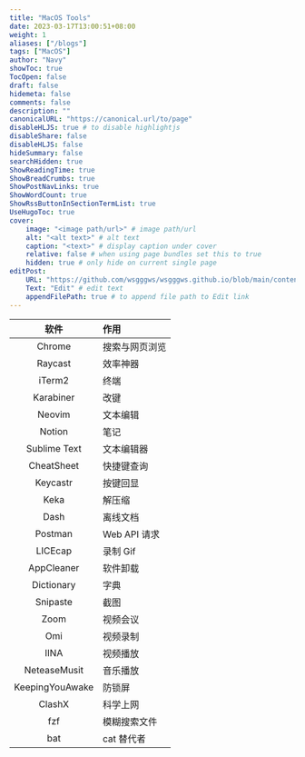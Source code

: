 ```yaml
---
title: "MacOS Tools"
date: 2023-03-17T13:00:51+08:00
weight: 1
aliases: ["/blogs"]
tags: ["MacOS"]
author: "Navy"
showToc: true
TocOpen: false
draft: false
hidemeta: false
comments: false
description: ""
canonicalURL: "https://canonical.url/to/page"
disableHLJS: true # to disable highlightjs
disableShare: false
disableHLJS: false
hideSummary: false
searchHidden: true
ShowReadingTime: true
ShowBreadCrumbs: true
ShowPostNavLinks: true
ShowWordCount: true
ShowRssButtonInSectionTermList: true
UseHugoToc: true
cover:
    image: "<image path/url>" # image path/url
    alt: "<alt text>" # alt text
    caption: "<text>" # display caption under cover
    relative: false # when using page bundles set this to true
    hidden: true # only hide on current single page
editPost:
    URL: "https://github.com/wsgggws/wsgggws.github.io/blob/main/content"
    Text: "Edit" # edit text
    appendFilePath: true # to append file path to Edit link
---
```


|      软件       | 作用           |
| :-------------: | :------------- |
|     Chrome      | 搜索与网页浏览 |
|     Raycast     | 效率神器       |
|     iTerm2      | 终端           |
|    Karabiner    | 改键           |
|     Neovim      | 文本编辑       |
|     Notion      | 笔记           |
|  Sublime Text   | 文本编辑器     |
|   CheatSheet    | 快捷键查询     |
|    Keycastr     | 按键回显       |
|      Keka       | 解压缩         |
|      Dash       | 离线文档       |
|     Postman     | Web API 请求   |
|     LICEcap     | 录制 Gif       |
|   AppCleaner    | 软件卸载       |
|   Dictionary    | 字典           |
|    Snipaste     | 截图           |
|      Zoom       | 视频会议       |
|       Omi       | 视频录制       |
|      IINA       | 视频播放       |
|  NeteaseMusit   | 音乐播放       |
| KeepingYouAwake | 防锁屏         |
|     ClashX      | 科学上网       |
|       fzf       | 模糊搜索文件   |
|       bat       | cat 替代者     |
